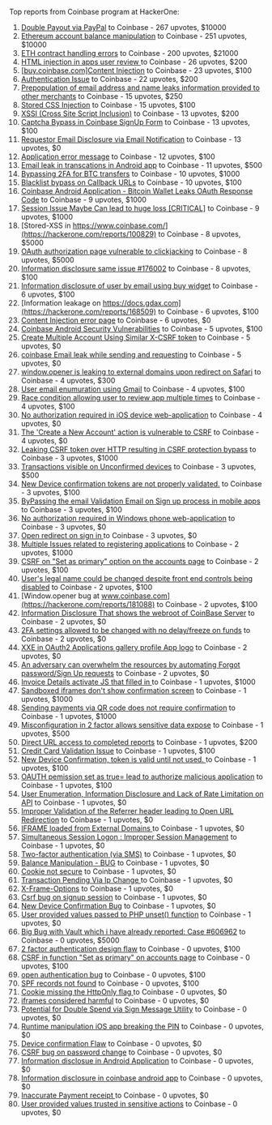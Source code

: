 Top reports from Coinbase program at HackerOne:

1. [Double Payout via PayPal](https://hackerone.com/reports/307239) to Coinbase - 267 upvotes, $10000
2. [Ethereum account balance manipulation](https://hackerone.com/reports/300748) to Coinbase - 251 upvotes, $10000
3. [ETH contract handling errors](https://hackerone.com/reports/328526) to Coinbase - 200 upvotes, $21000
4. [HTML injection in apps user review ](https://hackerone.com/reports/104543) to Coinbase - 26 upvotes, $200
5. [[buy.coinbase.com]Content Injection](https://hackerone.com/reports/218680) to Coinbase - 23 upvotes, $100
6. [Authentication Issue](https://hackerone.com/reports/176979) to Coinbase - 22 upvotes, $200
7. [Prepopulation of email address and name leaks information provided to other merchants](https://hackerone.com/reports/316290) to Coinbase - 15 upvotes, $250
8. [Stored CSS Injection](https://hackerone.com/reports/315865) to Coinbase - 15 upvotes, $100
9. [XSSI (Cross Site Script Inclusion)](https://hackerone.com/reports/118631) to Coinbase - 13 upvotes, $200
10. [Captcha Bypass in Coinbase SignUp Form](https://hackerone.com/reports/246801) to Coinbase - 13 upvotes, $100
11. [Requestor Email Disclosure via Email Notification](https://hackerone.com/reports/202361) to Coinbase - 13 upvotes, $0
12. [Application error message](https://hackerone.com/reports/147577) to Coinbase - 12 upvotes, $100
13. [Email leak in transcations in Android app](https://hackerone.com/reports/126376) to Coinbase - 11 upvotes, $500
14. [Bypassing 2FA for BTC transfers](https://hackerone.com/reports/10554) to Coinbase - 10 upvotes, $1000
15. [Blacklist bypass on Callback URLs](https://hackerone.com/reports/53004) to Coinbase - 10 upvotes, $100
16. [Coinbase Android Application - Bitcoin Wallet Leaks OAuth Response Code](https://hackerone.com/reports/5314) to Coinbase - 9 upvotes, $1000
17. [Session Issue Maybe Can lead to huge loss [CRITICAL]](https://hackerone.com/reports/112496) to Coinbase - 9 upvotes, $1000
18. [Stored-XSS in https://www.coinbase.com/](https://hackerone.com/reports/100829) to Coinbase - 8 upvotes, $5000
19. [OAuth authorization page vulnerable to clickjacking](https://hackerone.com/reports/65825) to Coinbase - 8 upvotes, $5000
20. [Information disclosure same issue #176002](https://hackerone.com/reports/248599) to Coinbase - 8 upvotes, $100
21. [Information disclosure of user by email using buy widget](https://hackerone.com/reports/176002) to Coinbase - 6 upvotes, $100
22. [Information leakage on https://docs.gdax.com](https://hackerone.com/reports/168509) to Coinbase - 6 upvotes, $100
23. [Content Injection error page](https://hackerone.com/reports/148952) to Coinbase - 6 upvotes, $0
24. [Coinbase Android Security Vulnerabilities](https://hackerone.com/reports/5786) to Coinbase - 5 upvotes, $100
25. [Create Multiple Account Using Similar X-CSRF token](https://hackerone.com/reports/155726) to Coinbase - 5 upvotes, $0
26. [coinbase Email leak while sending and requesting](https://hackerone.com/reports/168289) to Coinbase - 5 upvotes, $0
27. [window.opener is leaking to external domains upon redirect on Safari](https://hackerone.com/reports/160498) to Coinbase - 4 upvotes, $300
28. [User email enumuration using Gmail](https://hackerone.com/reports/90308) to Coinbase - 4 upvotes, $100
29. [Race condition allowing user to review app multiple times](https://hackerone.com/reports/106360) to Coinbase - 4 upvotes, $100
30. [No authorization required in iOS device web-application](https://hackerone.com/reports/148538) to Coinbase - 4 upvotes, $0
31. [The 'Create a New Account' action is vulnerable to CSRF](https://hackerone.com/reports/109810) to Coinbase - 4 upvotes, $0
32. [Leaking CSRF token over HTTP resulting in CSRF protection bypass](https://hackerone.com/reports/15412) to Coinbase - 3 upvotes, $1000
33. [Transactions visible on Unconfirmed devices](https://hackerone.com/reports/100186) to Coinbase - 3 upvotes, $500
34. [New Device confirmation tokens are not properly validated.](https://hackerone.com/reports/30238) to Coinbase - 3 upvotes, $100
35. [ByPassing the email Validation Email on Sign up process in mobile apps](https://hackerone.com/reports/57764) to Coinbase - 3 upvotes, $100
36. [No authorization required in Windows phone web-application](https://hackerone.com/reports/148537) to Coinbase - 3 upvotes, $0
37. [Open redirect on sign in ](https://hackerone.com/reports/231760) to Coinbase - 3 upvotes, $0
38. [Multiple Issues related to registering applications](https://hackerone.com/reports/5933) to Coinbase - 2 upvotes, $1000
39. [CSRF on "Set as primary" option on the accounts page](https://hackerone.com/reports/10563) to Coinbase - 2 upvotes, $100
40. [User's legal name could be changed despite front end controls being disabled](https://hackerone.com/reports/131192) to Coinbase - 2 upvotes, $100
41. [Window.opener bug at www.coinbase.com](https://hackerone.com/reports/181088) to Coinbase - 2 upvotes, $100
42. [Information Disclosure That shows the webroot of CoinBase Server](https://hackerone.com/reports/5073) to Coinbase - 2 upvotes, $0
43. [2FA settings allowed to be changed with no delay/freeze on funds](https://hackerone.com/reports/16696) to Coinbase - 2 upvotes, $0
44. [XXE in OAuth2 Applications gallery profile App logo](https://hackerone.com/reports/104620) to Coinbase - 2 upvotes, $0
45. [An adversary can overwhelm the resources by automating Forgot password/Sign Up requests](https://hackerone.com/reports/119605) to Coinbase - 2 upvotes, $0
46. [Invoice Details activate JS that filled in ](https://hackerone.com/reports/21034) to Coinbase - 1 upvotes, $1000
47. [Sandboxed iframes don't show confirmation screen](https://hackerone.com/reports/54733) to Coinbase - 1 upvotes, $1000
48. [Sending payments via QR code does not require confirmation](https://hackerone.com/reports/126784) to Coinbase - 1 upvotes, $1000
49. [Misconfiguration in 2 factor allows sensitive data expose](https://hackerone.com/reports/119129) to Coinbase - 1 upvotes, $500
50. [Direct URL access to completed reports](https://hackerone.com/reports/109815) to Coinbase - 1 upvotes, $200
51. [Credit Card Validation Issue](https://hackerone.com/reports/29234) to Coinbase - 1 upvotes, $100
52. [New Device Confirmation, token is valid until not used. ](https://hackerone.com/reports/36594) to Coinbase - 1 upvotes, $100
53. [OAUTH pemission set as true= lead to authorize malicious application](https://hackerone.com/reports/87561) to Coinbase - 1 upvotes, $100
54. [User Enumeration, Information Disclosure and Lack of Rate Limitation on API](https://hackerone.com/reports/5200) to Coinbase - 1 upvotes, $0
55. [Improper Validation of the Referrer header leading to Open URL Redirection](https://hackerone.com/reports/5199) to Coinbase - 1 upvotes, $0
56. [IFRAME loaded from External Domains  ](https://hackerone.com/reports/5205) to Coinbase - 1 upvotes, $0
57. [Simultaneous Session Logon : Improper Session Management](https://hackerone.com/reports/11722) to Coinbase - 1 upvotes, $0
58. [Two-factor authentication (via SMS)](https://hackerone.com/reports/66223) to Coinbase - 1 upvotes, $0
59. [Balance Manipulation - BUG](https://hackerone.com/reports/94925) to Coinbase - 1 upvotes, $0
60. [Cookie not secure](https://hackerone.com/reports/140742) to Coinbase - 1 upvotes, $0
61. [Transaction Pending Via  Ip Change ](https://hackerone.com/reports/143541) to Coinbase - 1 upvotes, $0
62. [X-Frame-Options](https://hackerone.com/reports/237071) to Coinbase - 1 upvotes, $0
63. [Csrf bug on signup session](https://hackerone.com/reports/230428) to Coinbase - 1 upvotes, $0
64. [New Device Confirmation Bug](https://hackerone.com/reports/266288) to Coinbase - 1 upvotes, $0
65. [User provided values passed to PHP unset() function](https://hackerone.com/reports/292500) to Coinbase - 1 upvotes, $0
66. [Big Bug with Vault which i have already reported: Case #606962](https://hackerone.com/reports/65084) to Coinbase - 0 upvotes, $5000
67. [2 factor authentication design flaw](https://hackerone.com/reports/7369) to Coinbase - 0 upvotes, $100
68. [CSRF in function "Set as primary" on  accounts page](https://hackerone.com/reports/10829) to Coinbase - 0 upvotes, $100
69. [open authentication bug](https://hackerone.com/reports/48065) to Coinbase - 0 upvotes, $100
70. [SPF records not found](https://hackerone.com/reports/92740) to Coinbase - 0 upvotes, $100
71. [ Cookie missing the HttpOnly flag  ](https://hackerone.com/reports/5204) to Coinbase - 0 upvotes, $0
72. [iframes considered harmful](https://hackerone.com/reports/55827) to Coinbase - 0 upvotes, $0
73. [Potential for Double Spend via Sign Message Utility](https://hackerone.com/reports/106315) to Coinbase - 0 upvotes, $0
74. [Runtime manipulation iOS app breaking the PIN](https://hackerone.com/reports/80512) to Coinbase - 0 upvotes, $0
75. [Device confirmation Flaw](https://hackerone.com/reports/254869) to Coinbase - 0 upvotes, $0
76. [CSRF bug on password change](https://hackerone.com/reports/230436) to Coinbase - 0 upvotes, $0
77. [Information disclosue in Android Application](https://hackerone.com/reports/201855) to Coinbase - 0 upvotes, $0
78. [ Information disclosure in coinbase android app](https://hackerone.com/reports/192197) to Coinbase - 0 upvotes, $0
79. [Inaccurate Payment receipt ](https://hackerone.com/reports/121417) to Coinbase - 0 upvotes, $0
80. [User provided values trusted in sensitive actions](https://hackerone.com/reports/327867) to Coinbase - 0 upvotes, $0
